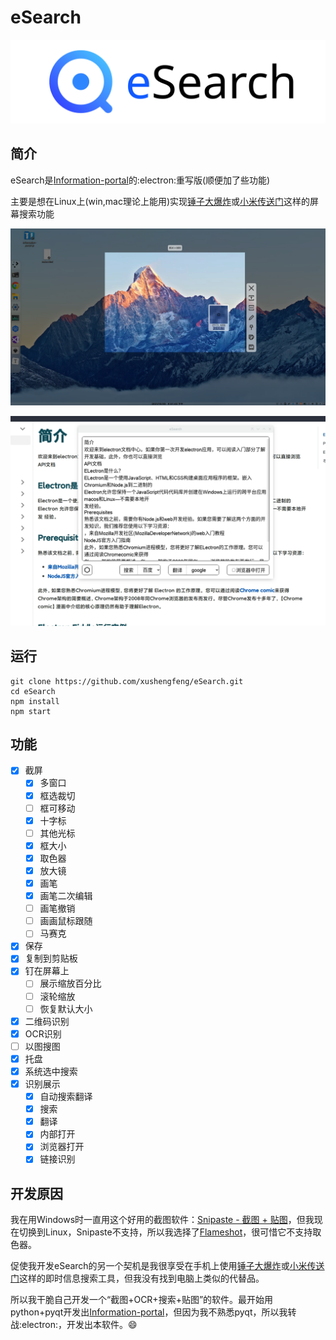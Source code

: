 # eSearch

![](readme/title_photo.svg)

## 简介

eSearch是[Information-portal](https://github.com/xushengfeng/Information-portal.git)的:electron:重写版(顺便加了些功能)

主要是想在Linux上(win,mac理论上能用)实现[锤子大爆炸](https://www.smartisan.com/pr/videos/bigbang-introduction)或[小米传送门](https://www.miui.com/zt/miui9/index.html)这样的屏幕搜索功能

![1](readme/1.png)

![1](readme/2.png)

## 运行

```shell
git clone https://github.com/xushengfeng/eSearch.git
cd eSearch
npm install
npm start
```

## 功能

- [x] 截屏
  - [x] 多窗口
  - [x] 框选裁切
  - [ ] 框可移动
  - [x] 十字标
  - [ ] 其他光标
  - [x] 框大小
  - [x] 取色器
  - [x] 放大镜
  - [x] 画笔
  - [x] 画笔二次编辑
  - [ ] 画笔撤销
  - [ ] 画画鼠标跟随
  - [ ] 马赛克
- [x] 保存
- [x] 复制到剪贴板
- [x] 钉在屏幕上
  - [ ] 展示缩放百分比
  - [ ] 滚轮缩放
  - [ ] 恢复默认大小
- [x] 二维码识别
- [x] OCR识别
- [ ] 以图搜图
- [x] 托盘
- [x] 系统选中搜索
- [x] 识别展示
  - [x] 自动搜索翻译
  - [x] 搜索
  - [x] 翻译
  - [x] 内部打开
  - [x] 浏览器打开
  - [x] 链接识别

## 开发原因

我在用Windows时一直用这个好用的截图软件：[Snipaste - 截图 + 贴图](https://zh.snipaste.com/)，但我现在切换到Linux，Snipaste不支持，所以我选择了[Flameshot](https://flameshot.org/)，很可惜它不支持取色器。

促使我开发eSearch的另一个契机是我很享受在手机上使用[锤子大爆炸](https://www.smartisan.com/pr/videos/bigbang-introduction)或[小米传送门](https://www.miui.com/zt/miui9/index.html)这样的即时信息搜索工具，但我没有找到电脑上类似的代替品。

所以我干脆自己开发一个“截图+OCR+搜索+贴图”的软件。最开始用python+pyqt开发出[Information-portal](https://github.com/xushengfeng/Information-portal.git)，但因为我不熟悉pyqt，所以我转战:electron:，开发出本软件。:smile:

